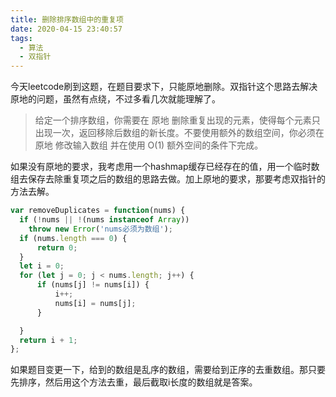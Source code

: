 ```yaml
---
title: 删除排序数组中的重复项
date: 2020-04-15 23:40:57
tags:
  - 算法
  - 双指针
---
```

今天leetcode刷到这题，在题目要求下，只能原地删除。双指针这个思路去解决原地的问题，虽然有点绕，不过多看几次就能理解了。

> 给定一个排序数组，你需要在 原地 删除重复出现的元素，使得每个元素只出现一次，返回移除后数组的新长度。不要使用额外的数组空间，你必须在 原地 修改输入数组 并在使用 O(1) 额外空间的条件下完成。

如果没有原地的要求，我考虑用一个hashmap缓存已经存在的值，用一个临时数组去保存去除重复项之后的数组的思路去做。加上原地的要求，那要考虑双指针的方法去解。

```js
var removeDuplicates = function(nums) {
  if (!nums || !(nums instanceof Array))
    throw new Error('nums必须为数组');
  if (nums.length === 0) {
      return 0;
  }
  let i = 0;
  for (let j = 0; j < nums.length; j++) {
      if (nums[j] != nums[i]) {
          i++;
          nums[i] = nums[j];
      }

  }
  return i + 1;
};
```

如果题目变更一下，给到的数组是乱序的数组，需要给到正序的去重数组。那只要先排序，然后用这个方法去重，最后截取i长度的数组就是答案。